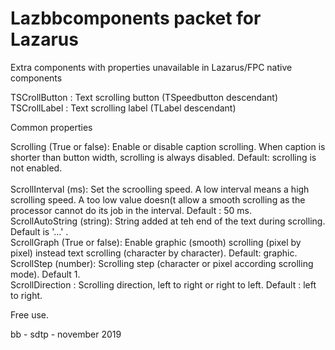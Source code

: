 # Lazbbcomponents packet for Lazarus

Extra components with properties unavailable in Lazarus/FPC native components

TSCrollButton : Text scrolling button (TSpeedbutton descendant)<br>
TSCrollLabel : Text scrolling label (TLabel descendant)

Common properties

Scrolling (True or false): Enable or disable caption scrolling. When caption is shorter than button width, scrolling is always disabled. Default: scrolling  is not enabled.<br>			
ScrollInterval (ms): Set the scroolling speed. A low interval means a high scrolling speed. A too low value doesn(t allow a smooth scrolling as the processor cannot do its job in the interval. Default : 50 ms.<br>
ScrollAutoString (string): String added at teh end of the text during scrolling. Default is '...' .<br>
ScrollGraph (True or false): Enable graphic (smooth) scrolling (pixel by pixel) instead text scrolling (character by character). Default: graphic.<br>
ScrollStep (number): Scrolling step (character or pixel according scrolling mode). Default 1.<br>
ScrollDirection : Scrolling direction, left to right or right to left. Default : left to right.  

Free use.

bb - sdtp - november 2019
